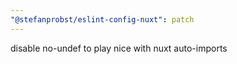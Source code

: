 ```yaml
---
"@stefanprobst/eslint-config-nuxt": patch
---
```


disable no-undef to play nice with nuxt auto-imports
